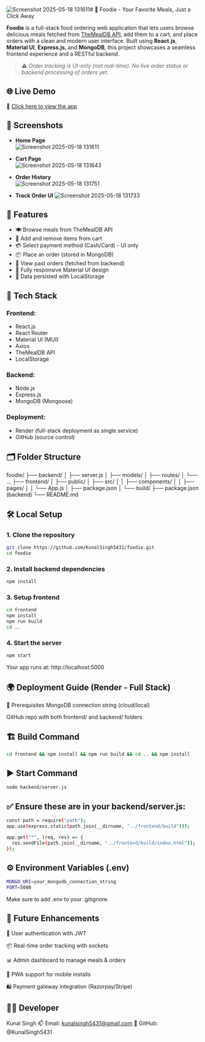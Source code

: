 ![Screenshot 2025-05-18 131611](https://github.com/user-attachments/assets/5170e1ed-b0aa-4e22-95c5-6225bae68cd8)# 🍕 Foodie - Your Favorite Meals, Just a Click Away

**Foodie** is a full-stack food ordering web application that lets users browse delicious meals fetched from [TheMealDB API](https://www.themealdb.com/), add them to a cart, and place orders with a clean and modern user interface. Built using **React.js**, **Material UI**, **Express.js**, and **MongoDB**, this project showcases a seamless frontend experience and a RESTful backend.

> ⚠️ *Order tracking is UI-only (not real-time). No live order status or backend processing of orders yet.*


## 🌐 Live Demo

🔗 [Click here to view the app](https://foodie-8h1h.onrender.com)

## 📸 Screenshots

- **Home Page**  
  ![Screenshot 2025-05-18 131611](https://github.com/user-attachments/assets/da5356ad-fc2e-4993-ac0e-eace988fcd82)

- **Cart Page**  
  ![Screenshot 2025-05-18 131643](https://github.com/user-attachments/assets/a904d56f-fde9-4e1b-bd8a-d6ccdf8992ae)

- **Order History**  
![Screenshot 2025-05-18 131751](https://github.com/user-attachments/assets/a71afb7c-82cf-4525-bdcf-af34077cd794)

- **Track Order UI**
![Screenshot 2025-05-18 131733](https://github.com/user-attachments/assets/8cc44ca7-7bfb-4c52-b74f-0fd557cae883)


## 🚀 Features

- 🍽️ Browse meals from TheMealDB API
- 🛒 Add and remove items from cart
- 💳 Select payment method (Cash/Card) - UI only
- 📦 Place an order (stored in MongoDB)
- 🧾 View past orders (fetched from backend)
- 🎨 Fully responsive Material UI design
- 💾 Data persisted with LocalStorage

## 🧰 Tech Stack

### Frontend:
- React.js
- React Router
- Material UI (MUI)
- Axios
- TheMealDB API
- LocalStorage

### Backend:
- Node.js
- Express.js
- MongoDB (Mongoose)

### Deployment:
- Render (full-stack deployment as single service)
- GitHub (source control)

## 🗂 Folder Structure
foodie/
├── backend/
│ ├── server.js
│ ├── models/
│ ├── routes/
│ └── ...
├── frontend/
│ ├── public/
│ ├── src/
│ │ ├── components/
│ │ ├── pages/
│ │ └── App.js
│ ├── package.json
│ └── build/
├── package.json (backend)
└── README.md 

## 🛠️ Local Setup

### 1. Clone the repository

```bash
git clone https://github.com/KunalSingh5431/foodie.git
cd foodie
```

### 2. Install backend dependencies
``` bash
npm install
```

### 3. Setup frontend
``` bash
cd frontend
npm install
npm run build
cd ..
```
### 4. Start the server
``` bash
npm start
```

Your app runs at: http://localhost:5000

## 🌍 Deployment Guide (Render - Full Stack)
🧾 Prerequisites
MongoDB connection string (cloud/local)

GitHub repo with both frontend/ and backend/ folders

## 🏗️ Build Command
``` bash
cd frontend && npm install && npm run build && cd .. && npm install
```
## ▶️ Start Command
``` bash
node backend/server.js
```
## ✅ Ensure these are in your backend/server.js:
``` bash
const path = require("path");
app.use(express.static(path.join(__dirname, "../frontend/build")));

app.get("*", (req, res) => {
  res.sendFile(path.join(__dirname, "../frontend/build/index.html"));
});
```
## ⚙️ Environment Variables (.env)
``` bash
MONGO_URI=your_mongodb_connection_string
PORT=5000
```

Make sure to add .env to your .gitignore.

## 🧠 Future Enhancements
🔐 User authentication with JWT

📦 Real-time order tracking with sockets

📊 Admin dashboard to manage meals & orders

📱 PWA support for mobile installs

🛍️ Payment gateway integration (Razorpay/Stripe)

## 👨‍💻 Developer
Kunal Singh
📫 Email: kunalsingh5431@gmail.com
🔗 GitHub: @KunalSingh5431
